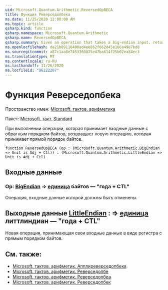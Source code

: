 ```yaml
---
uid: Microsoft.Quantum.Arithmetic.ReversedOpBECA
title: Функция Реверседопбека
ms.date: 11/25/2020 12:00:00 AM
ms.topic: article
qsharp.kind: function
qsharp.namespace: Microsoft.Quantum.Arithmetic
qsharp.name: ReversedOpBECA
qsharp.summary: Given an operation that takes a big-endian input, returns a new operation that takes a little-endian input.
ms.openlocfilehash: da21b09110400ad4ee862f662d45e166a49e7bd8
ms.sourcegitcommit: a87c1aa8e7453360025e47ba614f25b02ea84ec3
ms.translationtype: MT
ms.contentlocale: ru-RU
ms.lasthandoff: 11/26/2020
ms.locfileid: "96222207"
---
```

# <a name="reversedopbeca-function"></a>Функция Реверседопбека

Пространство имен: [Microsoft. тактов. арифметика](xref:Microsoft.Quantum.Arithmetic)

Пакет: [Microsoft. такт. Standard](https://nuget.org/packages/Microsoft.Quantum.Standard)


При выполнении операции, которая принимает входные данные с обратным порядком байтов, возвращает новую операцию, которая принимает прямой порядок байтов.

```qsharp
function ReversedOpBECA (op : (Microsoft.Quantum.Arithmetic.BigEndian => Unit is Adj + Ctl)) : (Microsoft.Quantum.Arithmetic.LittleEndian => Unit is Adj + Ctl)
```


## <a name="input"></a>Входные данные

### <a name="op--bigendian--unit--is-adj--ctl"></a>Op: [BigEndian](xref:Microsoft.Quantum.Arithmetic.BigEndian) => [единица](xref:microsoft.quantum.lang-ref.unit) байтов — "года + CTL"

Операция, входные данные которой должны быть отменены.



## <a name="output--littleendian--unit--is-adj--ctl"></a>Выходные данные [LittleEndian](xref:Microsoft.Quantum.Arithmetic.LittleEndian) : => [единица](xref:microsoft.quantum.lang-ref.unit) литтлиндиан — "года + CTL"

Новая операция, принимающая свои входные данные в виде регистра с прямым порядком байтов.

## <a name="see-also"></a>См. также:

- [Microsoft. тактов. арифметик. Апплиреверседопбека](xref:Microsoft.Quantum.Arithmetic.ApplyReversedOpBECA)
- [Microsoft. тактов. арифметик. Реверседопбе](xref:Microsoft.Quantum.Arithmetic.ReversedOpBE)
- [Microsoft. тактов. арифметик. Реверседопбеа](xref:Microsoft.Quantum.Arithmetic.ReversedOpBEA)
- [Microsoft. тактов. арифметик. Реверседопбек](xref:Microsoft.Quantum.Arithmetic.ReversedOpBEC)